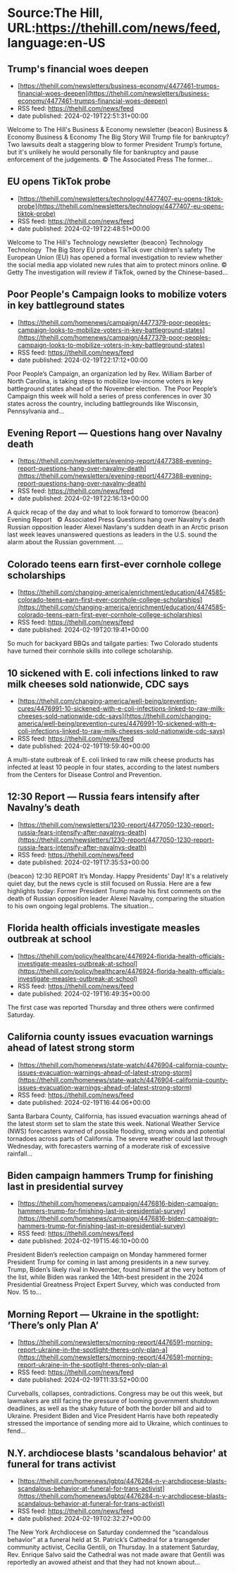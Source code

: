 # Source:The Hill, URL:https://thehill.com/news/feed, language:en-US

## Trump's financial woes deepen
 - [https://thehill.com/newsletters/business-economy/4477461-trumps-financial-woes-deepen](https://thehill.com/newsletters/business-economy/4477461-trumps-financial-woes-deepen)
 - RSS feed: https://thehill.com/news/feed
 - date published: 2024-02-19T22:51:31+00:00

Welcome to The Hill's Business &#38; Economy newsletter {beacon} Business &#38; Economy Business &#38; Economy The Big Story  Will Trump file for bankruptcy? Two lawsuits dealt a staggering blow to former President Trump’s fortune, but it's unlikely he would personally file for bankruptcy and pause enforcement of the judgements. © The Associated Press The former...

## EU opens TikTok probe
 - [https://thehill.com/newsletters/technology/4477407-eu-opens-tiktok-probe](https://thehill.com/newsletters/technology/4477407-eu-opens-tiktok-probe)
 - RSS feed: https://thehill.com/news/feed
 - date published: 2024-02-19T22:48:51+00:00

Welcome to The Hill's Technology newsletter {beacon} Technology Technology &#8202; The Big Story  EU probes TikTok over children's safety The European Union (EU) has opened a formal investigation to review whether the social media app violated new rules that aim to protect minors online. © Getty The investigation will review if TikTok, owned by the Chinese-based...

## Poor People's Campaign looks to mobilize voters in key battleground states
 - [https://thehill.com/homenews/campaign/4477379-poor-peoples-campaign-looks-to-mobilize-voters-in-key-battleground-states](https://thehill.com/homenews/campaign/4477379-poor-peoples-campaign-looks-to-mobilize-voters-in-key-battleground-states)
 - RSS feed: https://thehill.com/news/feed
 - date published: 2024-02-19T22:17:12+00:00

Poor People’s Campaign, an organization led by Rev. William Barber of North Carolina, is taking steps to mobilize low-income voters in key battleground states ahead of the November election.  The Poor People’s Campaign this week will hold a series of press conferences in over 30 states across the country, including battlegrounds like Wisconsin, Pennsylvania and...

## Evening Report — Questions hang over Navalny death
 - [https://thehill.com/newsletters/evening-report/4477388-evening-report-questions-hang-over-navalny-death](https://thehill.com/newsletters/evening-report/4477388-evening-report-questions-hang-over-navalny-death)
 - RSS feed: https://thehill.com/news/feed
 - date published: 2024-02-19T22:16:13+00:00

A quick recap of the day and what to look forward to tomorrow {beacon}    Evening Report   ©  Associated Press Questions hang over Navalny's death Russian opposition leader Alexei Navlany's sudden death in an Arctic prison last week leaves unanswered questions as leaders in the U.S. sound the alarm about the Russian government.  ...

## Colorado teens earn first-ever cornhole college scholarships
 - [https://thehill.com/changing-america/enrichment/education/4474585-colorado-teens-earn-first-ever-cornhole-college-scholarships](https://thehill.com/changing-america/enrichment/education/4474585-colorado-teens-earn-first-ever-cornhole-college-scholarships)
 - RSS feed: https://thehill.com/news/feed
 - date published: 2024-02-19T20:19:41+00:00

So much for backyard BBQs and tailgate parties: Two Colorado students have turned their cornhole skills into college scholarship.

## 10 sickened with E. coli infections linked to raw milk cheeses sold nationwide, CDC says
 - [https://thehill.com/changing-america/well-being/prevention-cures/4476991-10-sickened-with-e-coli-infections-linked-to-raw-milk-cheeses-sold-nationwide-cdc-says](https://thehill.com/changing-america/well-being/prevention-cures/4476991-10-sickened-with-e-coli-infections-linked-to-raw-milk-cheeses-sold-nationwide-cdc-says)
 - RSS feed: https://thehill.com/news/feed
 - date published: 2024-02-19T19:59:40+00:00

A multi-state outbreak of E. coli linked to raw milk cheese products has infected at least 10 people in four states, according to the latest numbers from the Centers for Disease Control and Prevention.

## 12:30 Report — Russia fears intensify after Navalny’s death
 - [https://thehill.com/newsletters/1230-report/4477050-1230-report-russia-fears-intensify-after-navalnys-death](https://thehill.com/newsletters/1230-report/4477050-1230-report-russia-fears-intensify-after-navalnys-death)
 - RSS feed: https://thehill.com/news/feed
 - date published: 2024-02-19T17:35:53+00:00

{beacon} 12:30 REPORT It’s Monday. Happy Presidents' Day! It's a relatively quiet day, but the news cycle is still focused on Russia. Here are a few highlights today: Former President Trump made his first comments on the death of Russian opposition leader Alexei Navalny, comparing the situation to his own ongoing legal problems. The situation...

## Florida health officials investigate measles outbreak at school
 - [https://thehill.com/policy/healthcare/4476924-florida-health-officials-investigate-measles-outbreak-at-school](https://thehill.com/policy/healthcare/4476924-florida-health-officials-investigate-measles-outbreak-at-school)
 - RSS feed: https://thehill.com/news/feed
 - date published: 2024-02-19T16:49:35+00:00

The first case was reported Thursday and three others were confirmed Saturday.

## California county issues evacuation warnings ahead of latest strong storm
 - [https://thehill.com/homenews/state-watch/4476904-california-county-issues-evacuation-warnings-ahead-of-latest-strong-storm](https://thehill.com/homenews/state-watch/4476904-california-county-issues-evacuation-warnings-ahead-of-latest-strong-storm)
 - RSS feed: https://thehill.com/news/feed
 - date published: 2024-02-19T16:44:06+00:00

Santa Barbara County, California, has issued evacuation warnings ahead of the latest storm set to slam the state this week. National Weather Service (NWS) forecasters warned of possible flooding, strong winds and potential tornadoes across parts of California. The severe weather could last through Wednesday, with forecasters warning of a moderate risk of excessive rainfall...

## Biden campaign hammers Trump for finishing last in presidential survey
 - [https://thehill.com/homenews/campaign/4476816-biden-campaign-hammers-trump-for-finishing-last-in-presidential-survey](https://thehill.com/homenews/campaign/4476816-biden-campaign-hammers-trump-for-finishing-last-in-presidential-survey)
 - RSS feed: https://thehill.com/news/feed
 - date published: 2024-02-19T15:46:10+00:00

President Biden’s reelection campaign on Monday hammered former President Trump for coming in last among presidents in a new survey. Trump, Biden’s likely rival in November, found himself at the very bottom of the list, while Biden was ranked the 14th-best president in the 2024 Presidential Greatness Project Expert Survey, which was conducted from Nov. 15 to...

## Morning Report — Ukraine in the spotlight: ‘There’s only Plan A’
 - [https://thehill.com/newsletters/morning-report/4476591-morning-report-ukraine-in-the-spotlight-theres-only-plan-a](https://thehill.com/newsletters/morning-report/4476591-morning-report-ukraine-in-the-spotlight-theres-only-plan-a)
 - RSS feed: https://thehill.com/news/feed
 - date published: 2024-02-19T11:33:52+00:00

Curveballs, collapses, contradictions. Congress may be out this week, but lawmakers are still facing the pressure of looming government shutdown deadlines, as well as the shaky future of both the border bill and aid to Ukraine.  President Biden and Vice President Harris have both repeatedly stressed the importance of sending more aid to Ukraine, which continues to fend...

## N.Y. archdiocese blasts 'scandalous behavior' at funeral for trans activist
 - [https://thehill.com/homenews/lgbtq/4476284-n-y-archdiocese-blasts-scandalous-behavior-at-funeral-for-trans-activist](https://thehill.com/homenews/lgbtq/4476284-n-y-archdiocese-blasts-scandalous-behavior-at-funeral-for-trans-activist)
 - RSS feed: https://thehill.com/news/feed
 - date published: 2024-02-19T02:32:27+00:00

The New York Archdiocese on Saturday condemned the “scandalous behavior” at a funeral held at St. Patrick’s Cathedral for a transgender community activist, Cecilia Gentili, on Thursday. In a statement Saturday, Rev. Enrique Salvo said the Cathedral was not made aware that Gentili was reportedly an avowed atheist and that they had not known about...

